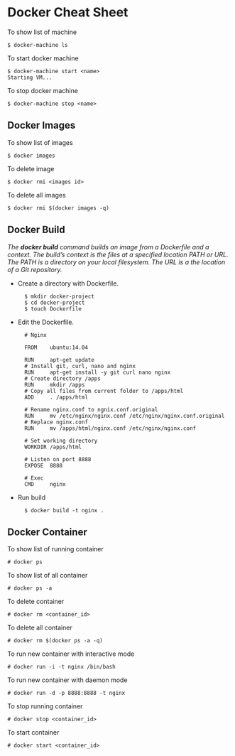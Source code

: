 # Docker Cheat Sheet

To show list of machine

	$ docker-machine ls
	
To start docker machine

	$ docker-machine start <name>
	Starting VM...

To stop docker machine

	$ docker-machine stop <name>
	
## Docker Images

To show list of images

	$ docker images

To delete image

	$ docker rmi <images id>
	
To delete all images

	$ docker rmi $(docker images -q)
	
## Docker Build

*The **docker build** command builds an image from a Dockerfile and a context. The build’s context is the files at a specified location PATH or URL. The PATH is a directory on your local filesystem. The URL is a the location of a Git repository.*

- Create a directory with Dockerfile.

		$ mkdir docker-project
		$ cd docker-project
		$ touch Dockerfile
	
- Edit the Dockerfile.

		# Nginx
		
		FROM 	ubuntu:14.04
		
		RUN 	apt-get update
		# Install git, curl, nano and nginx
		RUN 	apt-get install -y git curl nano nginx
		# Create directory /apps
		RUN 	mkdir /apps
		# Copy all files from current folder to /apps/html
		ADD 	. /apps/html
		
		# Rename nginx.conf to ngnix.conf.original
		RUN     mv /etc/nginx/nginx.conf /etc/nginx/nginx.conf.original
		# Replace nginx.conf
		RUN     mv /apps/html/nginx.conf /etc/nginx/nginx.conf
		
		# Set working directory
		WORKDIR /apps/html
		
		# Listen on port 8888
		EXPOSE 	8888
		
		# Exec
		CMD 	nginx
 
- Run build

		$ docker build -t nginx .
		
## Docker Container

To show list of running container

	# docker ps

To show list of all container

	# docker ps -a

To delete container

	# docker rm <container_id>
	
To delete all container

	# docker rm $(docker ps -a -q)
	
To run new container with interactive mode

	# docker run -i -t nginx /bin/bash
	
To run new container with daemon mode

	# docker run -d -p 8888:8888 -t nginx
	
To stop running container

	# docker stop <container_id>
	
To start container

	# docker start <container_id>
	
